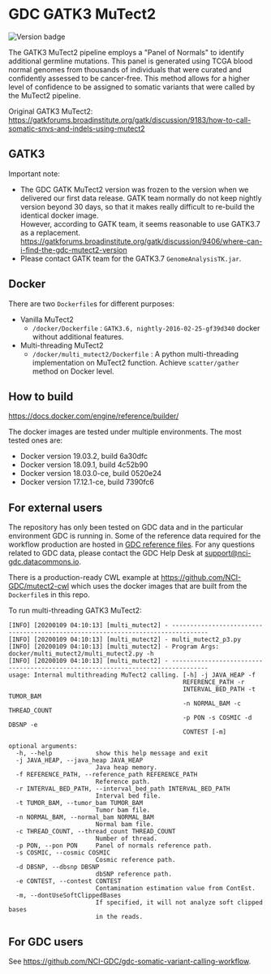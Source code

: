 # GDC GATK3 MuTect2
![Version badge](https://img.shields.io/badge/GATK3.6-nightly--2016--02--25--gf39d340-<COLOR>.svg)

The GATK3 MuTect2 pipeline employs a "Panel of Normals" to identify additional germline mutations. This panel is generated using TCGA blood normal genomes from thousands of individuals that were curated and confidently assessed to be cancer-free. This method allows for a higher level of confidence to be assigned to somatic variants that were called by the MuTect2 pipeline.

Original GATK3 MuTect2: https://gatkforums.broadinstitute.org/gatk/discussion/9183/how-to-call-somatic-snvs-and-indels-using-mutect2

## GATK3

Important note:

* The GDC GATK MuTect2 version was frozen to the version when we delivered our first data release. GATK team normally do not keep nightly version beyond 30 days, so that it makes really difficult to re-build the identical docker image.<br>
However, according to GATK team, it seems reasonable to use GATK3.7 as a replacement.<br>
https://gatkforums.broadinstitute.org/gatk/discussion/9406/where-can-i-find-the-gdc-mutect2-version
* Please contact GATK team for the GATK3.7 `GenomeAnalysisTK.jar`.

## Docker

There are two `Dockerfile`s for different purposes:

* Vanilla MuTect2
  * `/docker/Dockerfile` : `GATK3.6, nightly-2016-02-25-gf39d340` docker without additional features.
* Multi-threading MuTect2
  * `/docker/multi_mutect2/Dockerfile` : A python multi-threading implementation on MuTect2 function. Achieve `scatter/gather` method on Docker level.

## How to build

https://docs.docker.com/engine/reference/builder/

The docker images are tested under multiple environments. The most tested ones are:
* Docker version 19.03.2, build 6a30dfc
* Docker version 18.09.1, build 4c52b90
* Docker version 18.03.0-ce, build 0520e24
* Docker version 17.12.1-ce, build 7390fc6

## For external users
The repository has only been tested on GDC data and in the particular environment GDC is running in. Some of the reference data required for the workflow production are hosted in [GDC reference files](https://gdc.cancer.gov/about-data/data-harmonization-and-generation/gdc-reference-files "GDC reference files"). For any questions related to GDC data, please contact the GDC Help Desk at support@nci-gdc.datacommons.io.

There is a production-ready CWL example at https://github.com/NCI-GDC/mutect2-cwl which uses the docker images that are built from the `Dockerfile`s in this repo.

To run multi-threading GATK3 MuTect2:

```
[INFO] [20200109 04:10:13] [multi_mutect2] - --------------------------------------------------------------------------------
[INFO] [20200109 04:10:13] [multi_mutect2] - multi_mutect2_p3.py
[INFO] [20200109 04:10:13] [multi_mutect2] - Program Args: docker/multi_mutect2/multi_mutect2.py -h
[INFO] [20200109 04:10:13] [multi_mutect2] - --------------------------------------------------------------------------------
usage: Internal multithreading MuTect2 calling. [-h] -j JAVA_HEAP -f
                                                REFERENCE_PATH -r
                                                INTERVAL_BED_PATH -t TUMOR_BAM
                                                -n NORMAL_BAM -c THREAD_COUNT
                                                -p PON -s COSMIC -d DBSNP -e
                                                CONTEST [-m]

optional arguments:
  -h, --help            show this help message and exit
  -j JAVA_HEAP, --java_heap JAVA_HEAP
                        Java heap memory.
  -f REFERENCE_PATH, --reference_path REFERENCE_PATH
                        Reference path.
  -r INTERVAL_BED_PATH, --interval_bed_path INTERVAL_BED_PATH
                        Interval bed file.
  -t TUMOR_BAM, --tumor_bam TUMOR_BAM
                        Tumor bam file.
  -n NORMAL_BAM, --normal_bam NORMAL_BAM
                        Normal bam file.
  -c THREAD_COUNT, --thread_count THREAD_COUNT
                        Number of thread.
  -p PON, --pon PON     Panel of normals reference path.
  -s COSMIC, --cosmic COSMIC
                        Cosmic reference path.
  -d DBSNP, --dbsnp DBSNP
                        dbSNP reference path.
  -e CONTEST, --contest CONTEST
                        Contamination estimation value from ContEst.
  -m, --dontUseSoftClippedBases
                        If specified, it will not analyze soft clipped bases
                        in the reads.
```

## For GDC users

See https://github.com/NCI-GDC/gdc-somatic-variant-calling-workflow.
